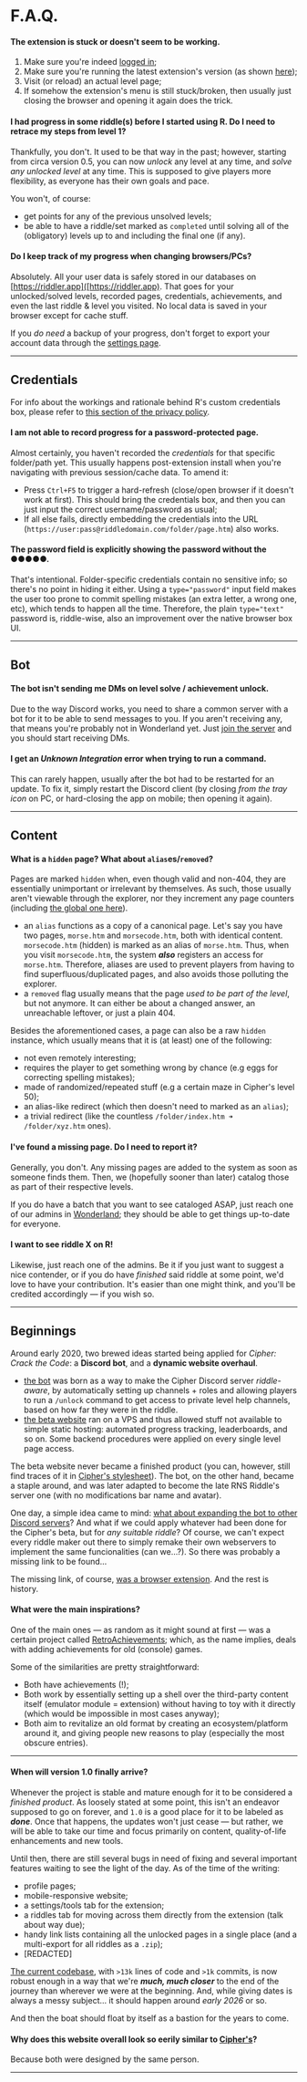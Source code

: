 # F.A.Q.

#### The extension is stuck or doesn't seem to be working.

1. Make sure you're indeed [logged in](/login?redirect_url=/faq);
2. Make sure you're running the latest extension's version (as shown [here](https://chromewebstore.google.com/detail/riddler/pipfgmnooemfjelejnboacpkgodhbddh));
3. Visit (or reload) an actual level page;
4. If somehow the extension's menu is still stuck/broken, then usually just closing the browser and opening it again does the trick.

#### I had progress in some riddle(s) before I started using R. Do I need to retrace my steps from level 1?

Thankfully, you don't. It used to be that way in the past; however, starting from circa version 0.5, you can now _unlock_ any level at any time, and _solve any unlocked level_ at any time. This is supposed to give players more flexibility, as everyone has their own goals and pace.

You won't, of course:
- get points for any of the previous unsolved levels;
- be able to have a riddle/set marked as `completed` until solving all of the (obligatory) levels up to and including the final one (if any).

#### Do I keep track of my progress when changing browsers/PCs?

Absolutely. All your user data is safely stored in our databases on [https://riddler.app]([https://riddler.app). That goes for your unlocked/solved levels, recorded pages, credentials, achievements, and even the last riddle & level you visited. No local data is saved in your browser except for cache stuff.

If you _do need_ a backup of your progress, don't forget to export your account data through the [settings page](https://riddler.app/settings).

---

## Credentials

For info about the workings and rationale behind R's custom credentials box, please refer to [this section of the privacy policy](https://riddler.app/privacy-policy#riddle-credentials).

#### I am not able to record progress for a password-protected page.

Almost certainly, you haven't recorded the _credentials_ for that specific folder/path yet. This usually happens post-extension install when you're navigating with previous session/cache data. To amend it:
- Press `Ctrl+F5` to trigger a hard-refresh (close/open browser if it doesn't work at first). This should bring the credentials box, and then you can just input the correct username/password as usual;
- If all else fails, directly embedding the credentials into the URL (`https://user:pass@riddledomain.com/folder/page.htm`) also works.

#### The password field is explicitly showing the password without the ●●●●●.

That's intentional. Folder-specific credentials contain no sensitive info; so there's no point in hiding it either. Using a `type="password"` input field makes the user too prone to commit spelling mistakes (an extra letter, a wrong one, etc), which tends to happen all the time. Therefore, the plain `type="text"` password is, riddle-wise, also an improvement over the native browser box UI.

---

## Bot

#### The bot isn't sending me DMs on level solve / achievement unlock.

Due to the way Discord works, you need to share a common server with a bot for it to be able to send messages to you. If you aren't receiving any, that means you're probably not in Wonderland yet. Just [join the server](https://discord.gg/ktaPPtnPSn) and you should start receiving DMs.

#### I get an _Unknown Integration_ error when trying to run a command.

This can rarely happen, usually after the bot had to be restarted for an update. To fix it, simply restart the Discord client (by closing _from the tray icon_ on PC, or hard-closing the app on mobile; then opening it again).

---

## Content

#### What is a `hidden` page? What about `alias`es/`removed`?

Pages are marked `hidden` when, even though valid and non-404, they are essentially unimportant or irrelevant by themselves. As such, those usually aren't viewable through the explorer, nor they increment any page counters (including [the global one here](/)).

- an `alias` functions as a copy of a canonical page. Let's say you have two pages, `morse.htm` and `morsecode.htm`, both with identical content. `morsecode.htm` (hidden) is marked as an alias of `morse.htm`. Thus, when you visit `morsecode.htm`, the system _**also**_ registers an access for `morse.htm`. Therefore, aliases are used to prevent players from having to find superfluous/duplicated pages, and also avoids those polluting the explorer. 
- a `removed` flag usually means that the page _used to be part of the level_, but not anymore. It can either be about a changed answer, an unreachable leftover, or just a plain 404.

Besides the aforementioned cases, a page can also be a raw `hidden` instance, which usually means that it is (at least) one of the following:
- not even remotely interesting;
- requires the player to get something wrong by chance (e.g eggs for correcting spelling mistakes);
- made of randomized/repeated stuff (e.g a certain maze in Cipher's level 50);
- an alias-like redirect (which then doesn't need to marked as an `alias`);
- a trivial redirect (like the countless `/folder/index.htm ➜ /folder/xyz.htm` ones).

#### I've found a missing page. Do I need to report it?

Generally, you don't. Any missing pages are added to the system as soon as someone finds them. Then, we (hopefully sooner than later) catalog those as part of their respective levels.

If you do have a batch that you want to see cataloged ASAP, just reach one of our admins in [Wonderland](https://discord.gg/ktaPPtnPSn); they should be able to get things up-to-date for everyone.

#### I want to see riddle X on R!

Likewise, just reach one of the admins. Be it if you just want to suggest a nice contender, or if you do have _finished_ said riddle at some point, we'd love to have your contribution. It's easier than one might think, and you'll be credited accordingly &mdash; if you wish so.

---

## Beginnings

Around early 2020, two brewed ideas started being applied for _Cipher: Crack the Code_: a **Discord bot**, and a **dynamic website overhaul**.
- [the bot](/static/old/bot.py) was born as a way to make the Cipher Discord server _riddle-aware_, by automatically setting up channels + roles and allowing players to run a `/unlock` command to get access to private level help channels, based on how far they were in the riddle.
- [the beta website](/static/old/cipher-beta.png) ran on a VPS and thus allowed stuff not available to simple static hosting: automated progress tracking, leaderboards, and so on. Some backend procedures were applied on every single level page access.

The beta website never became a finished product (you can, however, still find traces of it in [Cipher's stylesheet](http://gamemastertips.com/cipher/style-new.css)). The bot, on the other hand, became a staple around, and was later adapted to become the late RNS Riddle's server one (with no modifications bar name and avatar).

One day, a simple idea came to mind: [what about expanding the bot to other Discord servers](/static/old/birth-bot.png)? And what if we could apply whatever had been done for the Cipher's beta, but for _any suitable riddle_? Of course, we can't expect every riddle maker out there to simply remake their own webservers to implement the same funcionalities (can we...?). So there was probably a missing link to be found...

The missing link, of course, [was a browser extension](/static/old/birth-extension.png). And the rest is history.

#### What were the main inspirations?

One of the main ones &mdash; as random as it might sound at first &mdash; was a certain project called [RetroAchievements](https://retroachievements.org); which, as the name implies, deals with adding achievements for old (console) games.

Some of the similarities are pretty straightforward:
- Both have achievements (!);
- Both work by essentially setting up a shell over the third-party content itself (emulator module = extension) without having to toy with it directly (which would be impossible in most cases anyway);
- Both aim to revitalize an old format by creating an ecosystem/platform around it, and giving people new reasons to play (especially the most obscure entries).

---

#### When will version 1.0 finally arrive?

Whenever the project is stable and mature enough for it to be considered a _finished product_. As loosely stated at some point, this isn't an endeavor supposed to go on forever, and `1.0` is a good place for it to be labeled as _**done**_. Once that happens, the updates won't just cease &mdash; but rather, we will be able to take our time and focus primarily on content, quality-of-life enhancements and new tools.

Until then, there are still several bugs in need of fixing and several important features waiting to see the light of the day. As of the time of the writing:
- profile pages;
- mobile-responsive website;
- a settings/tools tab for the extension;
- a riddles tab for moving across them directly from the extension (talk about way due);
- handy link lists containing all the unlocked pages in a single place (and a multi-export for all riddles as a `.zip`);
- [REDACTED]

[The current codebase](https://github.com/EmoonX/riddler), with `>13k` lines of code and `>1k` commits, is now robust enough in a way that we're **_much, much closer_** to the end of the journey than wherever we were at the beginning. And, while giving dates is always a messy subject... it should happen around _early 2026_ or so.

And then the boat should float by itself as a bastion for the years to come.

#### Why does this website overall look so eerily similar to [Cipher's](http://gamemastertips.com/cipher/cipher.htm)?

Because both were designed by the same person.

---

